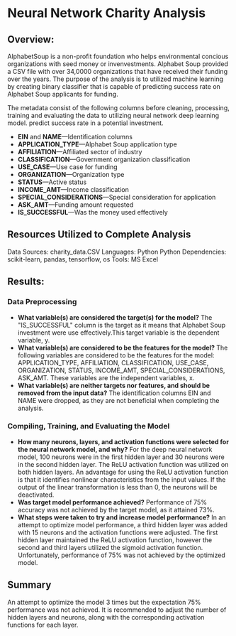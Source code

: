 # Neural Network Charity Analysis

## Overview:
AlphabetSoup is a non-profit foundation who helps environmental concious organizations with seed money or invenvestments. Alphabet Soup provided a CSV file with over 34,0000 organizations that have received their funding over the years.  The purpose of the analysis is to utilized machine learning by creating binary classifier that is capable of predicting success rate on Alphabet Soup applicants for funding. 

The metadata consist of the following columns before cleaning, processing, training and evaluating the data to utilizing neural network deep learning model.  predict success rate in a potential investment.

* **EIN** and **NAME**—Identification columns
* **APPLICATION_TYPE**—Alphabet Soup application type
* **AFFILIATION**—Affiliated sector of industry
* **CLASSIFICATION**—Government organization classification
* **USE_CASE**—Use case for funding
* **ORGANIZATION**—Organization type
* **STATUS**—Active status
* **INCOME_AMT**—Income classification
* **SPECIAL_CONSIDERATIONS**—Special consideration for application
* **ASK_AMT**—Funding amount requested
* **IS_SUCCESSFUL**—Was the money used effectively


## Resources Utilized to Complete Analysis
Data Sources: charity_data.CSV
Languages: Python
Python Dependencies: scikit-learn, pandas, tensorflow, os
Tools: MS Excel


## Results:

### Data Preprocessing
* **What variable(s) are considered the target(s) for the model?** The "IS_SUCCESSFUL" column is the target as it means that Alphabet Soup investment were use effectively.This target variable is the dependent variable, y.
* **What variable(s) are considered to be the features for the model?** The following variables are considered to be the features for the model: APPLICATION_TYPE, AFFILIATION, CLASSIFICATION, USE_CASE, ORGANIZATION, STATUS, INCOME_AMT, SPECIAL_CONSIDERATIONS, ASK_AMT. These variables are the independent variables, x.
* **What variable(s) are neither targets nor features, and should be removed from the input data?** The identification columns EIN and NAME were dropped, as they are not beneficial when completing the analysis.

### Compiling, Training, and Evaluating the Model
* **How many neurons, layers, and activation functions were selected for the neural network model, and why?** For the deep neural network model, 100 neurons were in the first hidden layer and 30 neurons were in the second hidden layer. The ReLU activation function was utilized on both hidden layers. An advantage for using the ReLU activation function is that it identifies nonlinear characteristics from the input values. If the output of the linear transformation is less than 0, the neurons will be deactivated. 
* **Was target model performance achieved?** Performance of 75% accuracy was not achieved by the target model, as it attained 73%. 
* **What steps were taken to try and increase model performance?** In an attempt to optimize model performance, a third hidden layer was added with 15 neurons and the activation functions were adjusted. The first hidden layer maintained the ReLU activation function, however the second and third layers utilized the sigmoid activation function. Unfortunately, performance of 75% was not achieved by the optimized model. 


## Summary
An attempt to optimize the model 3 times but the expectation 75% performance was not achieved. It is recommended to adjust the number of hidden layers and neurons, along with the corresponding activation functions for each layer.